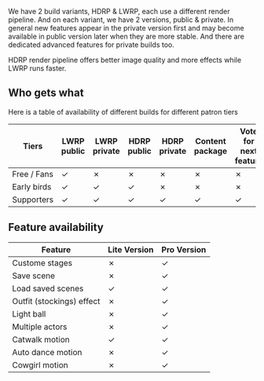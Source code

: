 We have 2 build variants, HDRP & LWRP, each use a different render pipeline. And on each variant, we have 2 versions, public & private. In general new features appear in the private version first and may become available in public version later when they are more stable. And there are dedicated advanced features for private builds too.  

HDRP render pipeline offers better image quality and more effects while LWRP runs faster. 

## Who gets what ##
Here is a table of availability of different builds for different patron tiers

Tiers | LWRP public | LWRP private | HDRP public | HDRP private | Content package | Vote for next feature
--- | --- | --- | --- | --- | --- | --- | 
Free / Fans | ✓ | ✗ | ✗ | ✗ | ✗ | ✗ 
Early birds | ✓ | ✓ | ✓ | ✗ | ✗ | ✗ 
Supporters | ✓ | ✓ | ✓ | ✓ | ✓ | ✓ 


## Feature availability ##

Feature | Lite Version | Pro Version
--- | --- | ---
Custome stages | ✗ | ✓
Save scene | ✗ | ✓
Load saved scenes | ✓ | ✓
Outfit (stockings) effect | ✗ | ✓
Light ball | ✗ | ✓
Multiple actors | ✗ | ✓
Catwalk motion | ✓ | ✓
Auto dance motion | ✗ | ✓
Cowgirl motion | ✗ | ✓
